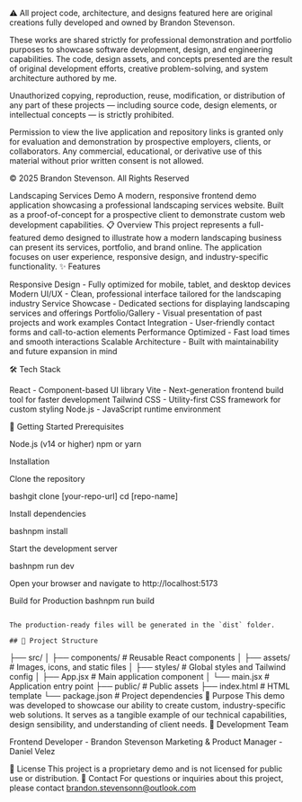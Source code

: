 ⚠️ All project code, architecture, and designs featured here are original creations fully developed and owned by Brandon Stevenson.

These works are shared strictly for professional demonstration and portfolio purposes to showcase software development, design, and engineering capabilities. The code, design assets, and concepts presented are the result of original development efforts, creative problem-solving, and system architecture authored by me.

Unauthorized copying, reproduction, reuse, modification, or distribution of any part of these projects — including source code, design elements, or intellectual concepts — is strictly prohibited.

Permission to view the live application and repository links is granted only for evaluation and demonstration by prospective employers, clients, or collaborators. Any commercial, educational, or derivative use of this material without prior written consent is not allowed.

© 2025 Brandon Stevenson. All Rights Reserved




Landscaping Services Demo
A modern, responsive frontend demo application showcasing a professional landscaping services website. Built as a proof-of-concept for a prospective client to demonstrate custom web development capabilities.
📋 Overview
This project represents a full-featured demo designed to illustrate how a modern landscaping business can present its services, portfolio, and brand online. The application focuses on user experience, responsive design, and industry-specific functionality.
✨ Features

Responsive Design - Fully optimized for mobile, tablet, and desktop devices
Modern UI/UX - Clean, professional interface tailored for the landscaping industry
Service Showcase - Dedicated sections for displaying landscaping services and offerings
Portfolio/Gallery - Visual presentation of past projects and work examples
Contact Integration - User-friendly contact forms and call-to-action elements
Performance Optimized - Fast load times and smooth interactions
Scalable Architecture - Built with maintainability and future expansion in mind

🛠️ Tech Stack

React - Component-based UI library
Vite - Next-generation frontend build tool for faster development
Tailwind CSS - Utility-first CSS framework for custom styling
Node.js - JavaScript runtime environment

🚀 Getting Started
Prerequisites

Node.js (v14 or higher)
npm or yarn

Installation

Clone the repository

bashgit clone [your-repo-url]
cd [repo-name]

Install dependencies

bashnpm install

Start the development server

bashnpm run dev

Open your browser and navigate to http://localhost:5173

Build for Production
bashnpm run build
```

The production-ready files will be generated in the `dist` folder.

## 📁 Project Structure
```
├── src/
│   ├── components/     # Reusable React components
│   ├── assets/         # Images, icons, and static files
│   ├── styles/         # Global styles and Tailwind config
│   ├── App.jsx         # Main application component
│   └── main.jsx        # Application entry point
├── public/             # Public assets
├── index.html          # HTML template
└── package.json        # Project dependencies
🎯 Purpose
This demo was developed to showcase our ability to create custom, industry-specific web solutions. It serves as a tangible example of our technical capabilities, design sensibility, and understanding of client needs.
👥 Development Team

Frontend Developer - Brandon Stevenson
Marketing &  Product Manager - Daniel Velez

📝 License
This project is a proprietary demo and is not licensed for public use or distribution.
📧 Contact
For questions or inquiries about this project, please contact brandon.stevensonn@outlook.com
